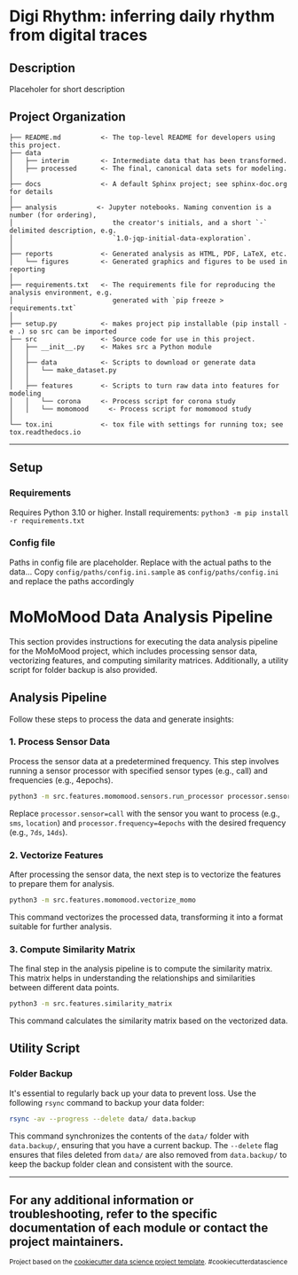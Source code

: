 
# Digi Rhythm: inferring daily rhythm from digital traces

## Description
Placeholer for short description

Project Organization
------------

    ├── README.md          <- The top-level README for developers using this project.
    ├── data
    │   ├── interim        <- Intermediate data that has been transformed.
    │   ├── processed      <- The final, canonical data sets for modeling.
    │
    ├── docs               <- A default Sphinx project; see sphinx-doc.org for details
    │
    ├── analysis          <- Jupyter notebooks. Naming convention is a number (for ordering),
    │                         the creator's initials, and a short `-` delimited description, e.g.
    │                         `1.0-jqp-initial-data-exploration`.
    │
    ├── reports            <- Generated analysis as HTML, PDF, LaTeX, etc.
    │   └── figures        <- Generated graphics and figures to be used in reporting
    │
    ├── requirements.txt   <- The requirements file for reproducing the analysis environment, e.g.
    │                         generated with `pip freeze > requirements.txt`
    │
    ├── setup.py           <- makes project pip installable (pip install -e .) so src can be imported
    ├── src                <- Source code for use in this project.
    │   ├── __init__.py    <- Makes src a Python module
    │   │
    │   ├── data           <- Scripts to download or generate data
    │   │   └── make_dataset.py
    │   │
    │   ├── features       <- Scripts to turn raw data into features for modeling
    │   │   └── corona     <- Process script for corona study
    │   │   └── momomood     <- Process script for momomood study
    │
    └── tox.ini            <- tox file with settings for running tox; see tox.readthedocs.io

--------


## Setup

### Requirements
Requires Python 3.10 or higher.
Install requirements:
`python3 -m pip install -r requirements.txt`

### Config file

Paths in config file are placeholder. Replace with the actual paths to the data...
Copy `config/paths/config.ini.sample` as `config/paths/config.ini` and replace the paths accordingly

# MoMoMood Data Analysis Pipeline

This section provides instructions for executing the data analysis pipeline for the MoMoMood project, which includes processing sensor data, vectorizing features, and computing similarity matrices. Additionally, a utility script for folder backup is also provided.

## Analysis Pipeline

Follow these steps to process the data and generate insights:

### 1. Process Sensor Data

Process the sensor data at a predetermined frequency. This step involves running a sensor processor with specified sensor types (e.g., call) and frequencies (e.g., 4epochs).

```bash
python3 -m src.features.momomood.sensors.run_processor processor.sensor=call processor.frequency=4epochs
```

Replace `processor.sensor=call` with the sensor you want to process (e.g., `sms`, `location`) and `processor.frequency=4epochs` with the desired frequency (e.g., `7ds`, `14ds`).

### 2. Vectorize Features

After processing the sensor data, the next step is to vectorize the features to prepare them for analysis.

```bash
python3 -m src.features.momomood.vectorize_momo
```

This command vectorizes the processed data, transforming it into a format suitable for further analysis.

### 3. Compute Similarity Matrix

The final step in the analysis pipeline is to compute the similarity matrix. This matrix helps in understanding the relationships and similarities between different data points.

```bash
python3 -m src.features.similarity_matrix
```

This command calculates the similarity matrix based on the vectorized data.

## Utility Script

### Folder Backup

It's essential to regularly back up your data to prevent loss. Use the following `rsync` command to backup your data folder:

```bash
rsync -av --progress --delete data/ data.backup
```

This command synchronizes the contents of the `data/` folder with `data.backup/`, ensuring that you have a current backup. The `--delete` flag ensures that files deleted from `data/` are also removed from `data.backup/` to keep the backup folder clean and consistent with the source.

---

For any additional information or troubleshooting, refer to the specific documentation of each module or contact the project maintainers.
--------

<p><small>Project based on the <a target="_blank" href="https://drivendata.github.io/cookiecutter-data-science/">cookiecutter data science project template</a>. #cookiecutterdatascience</small></p>
